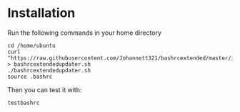 # Installation
Run the following commands in your home directory
```
cd /home/ubuntu
curl "https://raw.githubusercontent.com/Johannett321/bashrcextended/master/installer.sh" > bashrcextendedupdater.sh
./bashrcextendedupdater.sh
source .bashrc
```

Then you can test it with:
```
testbashrc
```